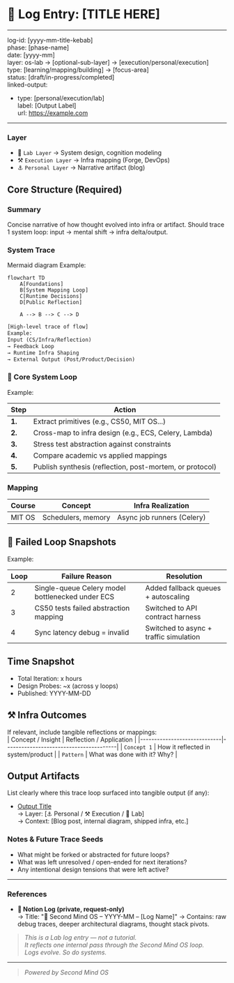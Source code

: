 # 📃 Log Entry: [TITLE HERE]

---
log-id: [yyyy-mm-title-kebab]  
phase: [phase-name]  
date: [yyyy-mm]  
layer: os-lab → [optional-sub-layer] → [execution/personal/execution]  
type: [learning/mapping/building] → [focus-area]  
status: [draft/in-progress/completed]  
linked-output:  
  - type: [personal/execution/lab]  
    label: [Output Label]  
    url: https://example.com  
<!-- - type: execution (optional) -->  
<!-- label: Planned integration -->  
<!-- path: /infra/second-mind-thought-runtime -->  
---

### Layer

- 🧱 `Lab Layer` → System design, cognition modeling
- ⚒️ `Execution Layer` → Infra mapping (Forge, DevOps)
- ⚓ `Personal Layer` → Narrative artifact (blog)

## Core Structure (Required)

### Summary

Concise narrative of how thought evolved into infra or artifact.
Should trace 1 system loop: input → mental shift → infra delta/output.

### System Trace

Mermaid diagram
Example:

```mermaid
flowchart TD
    A[Foundations]
    B[System Mapping Loop]
    C[Runtime Decisions]
    D[Public Reflection]

    A --> B --> C --> D
```

```txt
[High-level trace of flow]
Example:
Input (CS/Infra/Reflection)
→ Feedback Loop
→ Runtime Infra Shaping
→ External Output (Post/Product/Decision)
```

### 🔁 Core System Loop

Example:

| Step   | Action                                                   |
| ------ | -------------------------------------------------------- |
| **1.** | Extract primitives (e.g., CS50, MIT OS...)               |
| **2.** | Cross-map to infra design (e.g., ECS, Celery, Lambda)    |
| **3.** | Stress test abstraction against constraints              |
| **4.** | Compare academic vs applied mappings                     |
| **5.** | Publish synthesis (reflection, post-mortem, or protocol) |

### Mapping

| Course | Concept            | Infra Realization          |
| ------ | ------------------ | -------------------------- |
| MIT OS | Schedulers, memory | Async job runners (Celery) |

## 🚫 Failed Loop Snapshots

Example:

| Loop | Failure Reason                                   | Resolution                             |
| ---- | ------------------------------------------------ | -------------------------------------- |
| 2    | Single-queue Celery model bottlenecked under ECS | Added fallback queues + autoscaling    |
| 3    | CS50 tests failed abstraction mapping            | Switched to API contract harness       |
| 4    | Sync latency debug = invalid                     | Switched to async + traffic simulation |

## Time Snapshot

- Total Iteration: x hours
- Design Probes: ~x (across y loops)
- Published: YYYY-MM-DD

## ⚒️ Infra Outcomes

If relevant, include tangible reflections or mappings:  
| Concept / Insight | Reflection / Application |
|-----------------------------|----------------------------------------|
| `Concept 1` | How it reflected in system/product |
| `Pattern` | What was done with it? Why? |

## Output Artifacts

List clearly where this trace loop surfaced into tangible output (if any):

- [Output Title](https://example.com)  
  → Layer: [⚓ Personal / ⚒️ Execution / 🧱 Lab]  
  → Context: [Blog post, internal diagram, shipped infra, etc.]

### Notes & Future Trace Seeds

- What might be forked or abstracted for future loops?
- What was left unresolved / open-ended for next iterations?
- Any intentional design tensions that were left active?

---

### References

- **📃 Notion Log (private, request-only)**  
  → Title: "📃 Second Mind OS – YYYY-MM – [Log Name]"
  → Contains: raw debug traces, deeper architectural diagrams, thought stack pivots.

> _This is a Lab log entry — not a tutorial.  
> It reflects one internal pass through the Second Mind OS loop.  
> Logs evolve. So do systems._


---

> _Powered by Second Mind OS_
